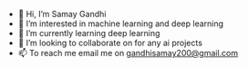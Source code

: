 - 👋 Hi, I’m Samay Gandhi
- 👀 I’m interested in machine learning and deep learning 
- 🌱 I’m currently learning deep learning 
- 💞️ I’m looking to collaborate on for any ai projects 
- 📫 To reach me email me on gandhisamay200@gmail.com

<!---
gandhisamay/gandhisamay is a ✨ special ✨ repository because its `README.md` (this file) appears on your GitHub profile.
You can click the Preview link to take a look at your changes.
--->

